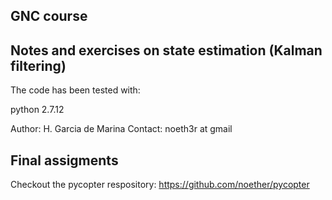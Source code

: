 GNC course
----------

Notes and exercises on state estimation (Kalman filtering)
---------------------------------------------------------
The code has been tested with:

python 2.7.12

Author: H. Garcia de Marina
Contact: noeth3r at gmail

Final assigments
----------------

Checkout the pycopter respository: https://github.com/noether/pycopter

